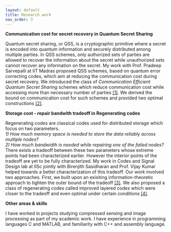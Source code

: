 ```yaml
---
layout: default
title: Research work
nav_order: 3
---
```


**Communication cost for secret recovery in Quantum Secret Sharing**

Quantum secret sharing, or QSS, is a cryptographic primitive where a secret is encoded into quantum information and securely distributed among multiple parties.
In QSS schemes, only authorized sets of parties are allowed to recover the information about the secret while unauthorized sets cannot recover any information on the secret.
My work with Prof. Pradeep Sarvepalli at IIT Madras proposed QSS schemes, based on quantum error correcting codes, which aim at reducing the communication cost during secret recovery.
We introduced the class of _Communication Efficient Quantum Secret Sharing_ schemes which reduce communication cost while accessing more than necessary number of parties [[1]](https://journals.aps.org/pra/abstract/10.1103/PhysRevA.100.052313).
We derived the bound on communication cost for such schemes and provided two optimal constructions [[2]](https://ieeexplore.ieee.org/abstract/document/9674910/).

**Storage cost - repair bandwith tradeoff in Regenerating codes**

Regenerating codes are classical codes used for distributed storage which focus on two parameters.
<br>_1) How much memory space is needed to store the data reliably across multiple nodes?_
<br>_2) How much bandwidth is needed while repairing one of the failed nodes?_
<br> There exists a tradeoff between these two parameters whose extreme points had been characterized earlier.
However the interior points of the tradeoff are yet to be fully characterized.
My work in Codes and Signal Design lab at IISc jointly with Birenjith Sasidharan and Prof. Vijay Kumar helped towards a better characterization of this tradeoff.
Our work involved two approaches.
First, we built upon an exisiting information-theoretic approach to tighten the outer bound of the tradeoff [[3]](https://ieeexplore.ieee.org/abstract/document/6875270/).
We also proposed a class of regenerating codes called improved layered codes which were closer to the tradeoff and even optimal under certain conditions [[4]](https://ieeexplore.ieee.org/abstract/document/7133121/).

**Other areas & skills**

I have worked in projects studying compressed sensing and image processing as part of my academic work.
I have experience in programming languages C and MATLAB, and familiarity with C++ and assembly language.

